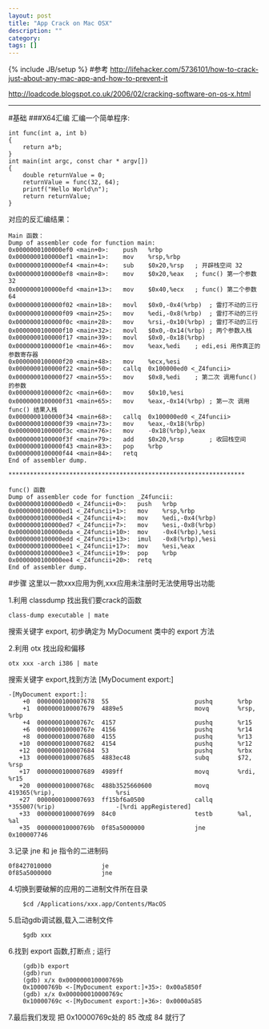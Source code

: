 ```yaml
---
layout: post
title: "App Crack on Mac OSX"
description: ""
category: 
tags: []
---
```

{% include JB/setup %}
#参考
http://lifehacker.com/5736101/how-to-crack-just-about-any-mac-app-and-how-to-prevent-it

http://loadcode.blogspot.co.uk/2006/02/cracking-software-on-os-x.html

***
#基础
###X64汇编
汇编一个简单程序:

	int func(int a, int b)
	{
	    return a*b;
	}
	int main(int argc, const char * argv[])
	{
	    double returnValue = 0;
	    returnValue = func(32, 64);
	    printf("Hello World\n");
	    return returnValue;
	}

对应的反汇编结果：

	Main 函数：
	Dump of assembler code for function main:
	0x0000000100000ef0 <main+0>:	push   %rbp
	0x0000000100000ef1 <main+1>:	mov    %rsp,%rbp
	0x0000000100000ef4 <main+4>:	sub    $0x20,%rsp	; 开辟栈空间 32 
	0x0000000100000ef8 <main+8>:	mov    $0x20,%eax   ; func() 第一个参数 32
	0x0000000100000efd <main+13>:	mov    $0x40,%ecx   ; func() 第二个参数 64
	0x0000000100000f02 <main+18>:	movl   $0x0,-0x4(%rbp)	; 雷打不动的三行
	0x0000000100000f09 <main+25>:	mov    %edi,-0x8(%rbp)	; 雷打不动的三行
	0x0000000100000f0c <main+28>:	mov    %rsi,-0x10(%rbp)	; 雷打不动的三行
	0x0000000100000f10 <main+32>:	movl   $0x0,-0x14(%rbp)	; 两个参数入栈
	0x0000000100000f17 <main+39>:	movl   $0x0,-0x18(%rbp)
	0x0000000100000f1e <main+46>:	mov    %eax,%edi	; edi,esi 用作真正的参数寄存器
	0x0000000100000f20 <main+48>:	mov    %ecx,%esi
	0x0000000100000f22 <main+50>:	callq  0x100000ed0 <_Z4funcii>
	0x0000000100000f27 <main+55>:	mov    $0x8,%edi	; 第二次 调用func() 的参数
	0x0000000100000f2c <main+60>:	mov    $0x10,%esi
	0x0000000100000f31 <main+65>:	mov    %eax,-0x14(%rbp)	; 第一次 调用 func() 结果入栈
	0x0000000100000f34 <main+68>:	callq  0x100000ed0 <_Z4funcii>
	0x0000000100000f39 <main+73>:	mov    %eax,-0x18(%rbp)
	0x0000000100000f3c <main+76>:	mov    -0x18(%rbp),%eax
	0x0000000100000f3f <main+79>:	add    $0x20,%rsp		; 收回栈空间
	0x0000000100000f43 <main+83>:	pop    %rbp
	0x0000000100000f44 <main+84>:	retq   
	End of assembler dump.
	
	******************************************************************
	
	func() 函数
	Dump of assembler code for function _Z4funcii:
	0x0000000100000ed0 <_Z4funcii+0>:	push   %rbp
	0x0000000100000ed1 <_Z4funcii+1>:	mov    %rsp,%rbp
	0x0000000100000ed4 <_Z4funcii+4>:	mov    %edi,-0x4(%rbp)
	0x0000000100000ed7 <_Z4funcii+7>:	mov    %esi,-0x8(%rbp)
	0x0000000100000eda <_Z4funcii+10>:	mov    -0x4(%rbp),%esi
	0x0000000100000edd <_Z4funcii+13>:	imul   -0x8(%rbp),%esi
	0x0000000100000ee1 <_Z4funcii+17>:	mov    %esi,%eax
	0x0000000100000ee3 <_Z4funcii+19>:	pop    %rbp
	0x0000000100000ee4 <_Z4funcii+20>:	retq   
	End of assembler dump.

#步骤
这里以一款xxx应用为例,xxx应用未注册时无法使用导出功能

1.利用 classdump 找出我们要crack的函数

	class-dump executable | mate

搜索关键字 export, 初步确定为 MyDocument 类中的 export 方法

2.利用 otx 找出段和偏移

	otx xxx -arch i386 | mate

搜索关键字 export,找到方法 [MyDocument export:]

	-[MyDocument export:]:
	    +0  0000000100007678  55                        pushq       %rbp
	    +1  0000000100007679  4889e5                    movq        %rsp,                         %rbp
	    +4  000000010000767c  4157                      pushq       %r15
	    +6  000000010000767e  4156                      pushq       %r14
	    +8  0000000100007680  4155                      pushq       %r13
	   +10  0000000100007682  4154                      pushq       %r12
	   +12  0000000100007684  53                        pushq       %rbx
	   +13  0000000100007685  4883ec48                  subq        $72,                          %rsp
	   +17  0000000100007689  4989ff                    movq        %rdi,                         %r15
	   +20  000000010000768c  488b3525660600            movq        419365(%rip),                 %rsi
	   +27  0000000100007693  ff15bf6a0500              callq       *355007(%rip)                 -[%rdi appRegistered]
	   +33  0000000100007699  84c0                      testb       %al,                          %al
	   +35  000000010000769b  0f85a5000000              jne         0x100007746

3.记录 jne 和 je 指令的二进制码

	0f8427010000              je
	0f85a5000000              jne

4.切换到要破解的应用的二进制文件所在目录

		$cd /Applications/xxx.app/Contents/MacOS

5.启动gdb调试器,载入二进制文件

		$gdb xxx

6.找到 export 函数,打断点 ; 运行

		(gdb)b export
		(gdb)run
		(gdb) x/x 0x000000010000769b
		0x10000769b <-[MyDocument export:]+35>:	0x00a5850f
		(gdb) x/x 0x000000010000769c
		0x10000769c <-[MyDocument export:]+36>:	0x0000a585

7.最后我们发现 把 0x10000769c处的 85 改成 84 就行了